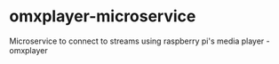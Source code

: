 # omxplayer-microservice
Microservice to connect to streams using raspberry pi's media player - omxplayer
